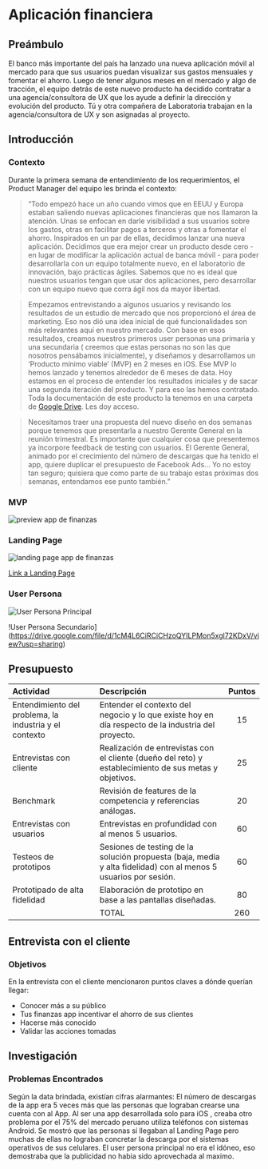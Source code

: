 # Aplicación financiera

## Preámbulo

El banco más importante del país ha lanzado una nueva aplicación móvil al
mercado para que sus usuarios puedan visualizar sus gastos mensuales y fomentar
el ahorro. Luego de tener algunos meses en el mercado y algo de tracción, el
equipo detrás de este nuevo producto ha decidido contratar a una
agencia/consultora de UX que los ayude a definir la dirección y evolución del
producto. Tú y otra compañera de Laboratoria trabajan en la agencia/consultora
de UX y son asignadas al proyecto.

## Introducción

### Contexto

Durante la primera semana de entendimiento de los requerimientos, el Product
Manager del equipo les brinda el contexto:

>“Todo empezó hace un año cuando vimos que en EEUU y Europa estaban saliendo
  nuevas aplicaciones financieras que nos llamaron la atención. Unas se enfocan
  en darle visibilidad a sus usuarios sobre los gastos, otras en facilitar pagos
  a terceros y otras a fomentar el ahorro. Inspirados en un par de ellas,
  decidimos lanzar una nueva aplicación. Decidimos que era mejor crear un
  producto desde cero - en lugar de modificar la aplicación actual de banca
  móvil - para poder desarrollarla con un equipo totalmente nuevo, en el
  laboratorio de innovación, bajo prácticas ágiles. Sabemos que no es ideal que
  nuestros usuarios tengan que usar dos aplicaciones, pero desarrollar con un
  equipo nuevo que corra ágil nos da mayor libertad.

> Empezamos entrevistando a algunos usuarios y revisando los resultados de un
  estudio de mercado que nos proporcionó el área de marketing. Eso nos dió una
  idea inicial de qué funcionalidades son más relevantes aquí en nuestro
  mercado. Con base en esos resultados, creamos nuestros primeros user personas
  una primaria y una secundaria ( creemos que estas personas no son las que
  nosotros pensábamos inicialmente), y diseñamos y desarrollamos un ‘Producto
  mínimo viable’ (MVP) en 2 meses en iOS. Ese MVP lo hemos lanzado y tenemos
  alrededor de 6 meses de data. Hoy estamos en el proceso de entender los
  resultados iniciales y de sacar una segunda iteración del producto. Y para eso
  las hemos contratado. Toda la documentación de este producto la tenemos en una
  carpeta de [Google Drive](http://bit.ly/uxd-reto-2). Les doy acceso.
  
> Necesitamos traer una propuesta del nuevo diseño en dos semanas porque tenemos
  que presentarla a nuestro Gerente General en la reunión trimestral. Es
  importante que cualquier cosa que presentemos ya incorpore feedback de testing
  con usuarios. El Gerente General, animado por el crecimiento del número de
  descargas que ha tenido el app, quiere duplicar el presupuesto de Facebook
  Ads… Yo no estoy tan seguro; quisiera que como parte de su trabajo estas
  próximas dos semanas, entendamos ese punto también.”
  
### MVP

![preview app de finanzas](https://lh3.googleusercontent.com/WyfUPurRuoXyyeZScQtdLhk063ZozToVlujoljul3TDwJW5KZy3Om_LvuB-TB9IcG2r_BCSpoXtXL-bZjIeGBFxQmL4GYEM2QXnQovq6EvixYaO_Z5-gFMvljM9jye7bVofendMteBI)

### Landing Page

![landing page app de finanzas](https://drive.google.com/file/d/1cM4L6CiRCiCHzoQYILPMon5xgl72KDxV/view?usp=sharing)

[Link a Landing Page](http://tus-finanzas.pagedemo.co/)

### User Persona

![User Persona Principal](https://drive.google.com/file/d/1cM4L6CiRCiCHzoQYILPMon5xgl72KDxV/view?usp=sharing)

!User Persona Secundario](https://drive.google.com/file/d/1cM4L6CiRCiCHzoQYILPMon5xgl72KDxV/view?usp=sharing)

## Presupuesto

|Actividad|Descripción|Puntos|
|:----|:---|:---:|
|Entendimiento del problema, la industria y el contexto| Entender el contexto del negocio y lo que existe hoy en día respecto de la industria del proyecto. | 15 |
|Entrevistas con cliente| Realización de entrevistas con el cliente (dueño del reto) y establecimiento de sus metas y objetivos. | 25 |
|Benchmark| Revisión de features de la competencia y referencias análogas. | 20 |
|Entrevistas con usuarios| Entrevistas en profundidad con al menos 5 usuarios. | 60 | 
|Testeos de prototipos| Sesiones de testing de la solución propuesta (baja, media y alta fidelidad) con al menos 5 usuarios por sesión. | 60 |
|Prototipado de alta fidelidad| Elaboración de prototipo en base a las pantallas diseñadas. | 80 |
| | TOTAL | 260 |

## Entrevista con el cliente

### Objetivos

En la entrevista con el cliente mencionaron puntos claves a dónde querían llegar:
* Conocer más a su público
* Tus finanzas app incentivar el ahorro de sus clientes
* Hacerse más conocido
* Validar las acciones tomadas 

## Investigación

### Problemas Encontrados

Según la data brindada, existían cifras alarmantes: El número de descargas de la app era 5 veces más que las personas que lograban crearse una cuenta con al App.
Al ser una app desarrollada solo para iOS , creaba otro problema por el 75% del mercado peruano utiliza teléfonos con sistemas Android. Se mostró que las personas sí llegaban al Landing Page pero muchas de ellas no lograban concretar la descarga por el sistemas operativos de sus celulares.
El user persona principal no era el idóneo, eso demostraba que la publicidad no habia sido aprovechada al maximo.


